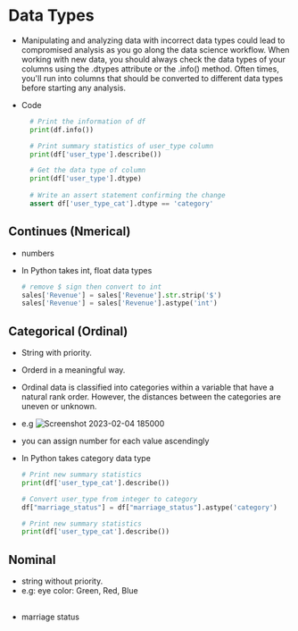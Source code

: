 # Data Types
- Manipulating and analyzing data with incorrect data types could lead to compromised analysis as you go along the data science workflow.
  When working with new data, you should always check the data types of your columns using the .dtypes attribute or the .info() method. Often times, you'll run into     columns that should be converted to different data types before starting any analysis.
-  Code
 
    ```py
      # Print the information of df
      print(df.info())

      # Print summary statistics of user_type column
      print(df['user_type'].describe())
    
      # Get the data type of column 
      print(df['user_type'].dtype)
      
      # Write an assert statement confirming the change
      assert df['user_type_cat'].dtype == 'category'
    ```


## Continues (Nmerical) 
- numbers
- In Python takes int, float data types

  ```py
  # remove $ sign then convert to int
  sales['Revenue'] = sales['Revenue'].str.strip('$') 
  sales['Revenue'] = sales['Revenue'].astype('int')
  ```

## Categorical (Ordinal)
- String with priority.
- Orderd in a meaningful way.
- Ordinal data is classified into categories within a variable that have a natural rank order. However, the distances between the categories are uneven or unknown.
- e.g
  ![Screenshot 2023-02-04 185000](https://user-images.githubusercontent.com/99830416/216779498-62e16c79-af89-475e-a9b3-9d0ac6e0c655.png)
- you can assign number for each value ascendingly
- In Python takes category data type

    ```py
    # Print new summary statistics 
    print(df['user_type_cat'].describe())
    
    # Convert user_type from integer to category
    df["marriage_status"] = df["marriage_status"].astype('category')
    
    # Print new summary statistics 
    print(df['user_type_cat'].describe())
    ```
## Nominal
- string without priority. 
- e.g: eye color: Green, Red, Blue

## 
- marriage status
